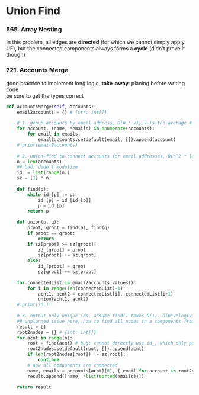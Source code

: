 # Union Find

### 565. Array Nesting

In this problem, all edges are **directed** \(for which we cannot simply apply UF\), but the connected components always forms a **cycle** \(didn't prove it though\)

### 721. Accounts Merge

good practice to implement long logic, **take-away**: planing before writing code  
be sure to get the types correct

```python
def accountsMerge(self, accounts):
    email2accounts = {} # {str: int[]}        
    
    # 1. group accounts by email address, O(n * v), v is the average # email per account
    for account, (name, *emails) in enumerate(accounts):
        for email in emails:
            email2accounts.setdefault(email, []).append(account)
    # print(email2accounts)
    
    # 2. union-find to connect accounts for email addresses, O(n^2 * logn), merge every pair of account, union takes O(logn)
    n = len(accounts)
    ## bad: didn't modulize
    id_ = list(range(n))
    sz = [1] * n
    
    def find(p):
        while id_[p] != p:
            id_[p] = id_[id_[p]]
            p = id_[p]
        return p
    
    def union(p, q):
        proot, qroot = find(p), find(q)
        if proot == qroot:
            return
        if sz[proot] >= sz[qroot]:
            id_[qroot] = proot
            sz[proot] += sz[qroot]
        else:
            id_[proot] = qroot
            sz[qroot] += sz[proot]
        
    for connectedList in email2accounts.values():
        for i in range(len(connectedList)-1):
            acnt1, acnt2 = connectedList[i], connectedList[i+1]
            union(acnt1, acnt2)
    # print(id_)
    
    # 3. output only unique ids, assume find() takes O(1), O(n*v*log(v)) ~ O(n*v*log(n*v))
    ## unplanned issue here, how to find all nodes in a components from a root
    result = []
    root2nodes = {} # {int: int[]}
    for acnt in range(n):
        root = find(acnt) # bug: cannot directly use id_, which only points to the direct parent
        root2nodes.setdefault(root, []).append(acnt)
        if len(root2nodes[root]) != sz[root]:
            continue
        # now all components are connected
        name, emails = accounts[acnt][0], { email for account in root2nodes[root] for email in accounts[account][1:] }
        result.append([name, *list(sorted(emails))])
        
    return result
```



